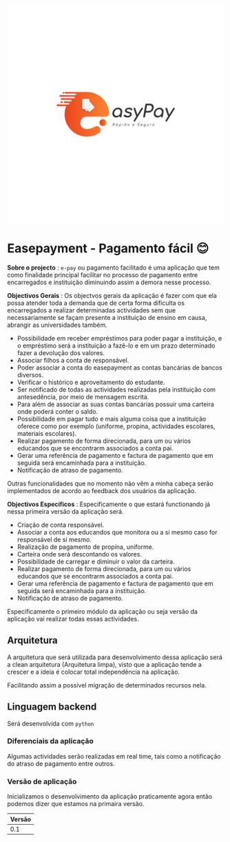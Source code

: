 <img src="easyPay-logo.jpg" alt="Easepayment logo">

# Easepayment - Pagamento fácil :blush:

**Sobre o projecto** :
`e-pay` ou pagamento facilitado é uma aplicação que tem como finalidade principal facilitar no processo de pagamento entre encarregados e instituição diminuindo assim a demora nesse processo.

**Objectivos Gerais** :
Os objectvos gerais da aplicação é fazer com que ela possa atender toda a demanda que de certa forma dificulta os encarregados a realizar determinadas actividades sem que necessariamente se façam presente a instituição de ensino em causa, abrangir as universidades também.

- Possibilidade em receber empréstimos para poder pagar a instituição, e o empréstimo será a instituição a fazê-lo e em um prazo determinado fazer a devolução dos valores.
- Associar filhos a conta de responsável.
- Poder associar a conta do easepayment as contas bancárias de bancos diversos.
- Verificar o histórico e aproveitamento do estudante.
- Ser notificado de todas as actividades realizadas pela instituição com antesedência, por meio de mensagem escrita.
- Para além de associar as suas contas bancárias possuir uma carteira onde poderá conter o saldo.
- Possibilidade em pagar tudo e mais alguma coisa que a instituição oferece como por exemplo (uniforme, propina, actividades escolares, materiais escolares).
- Realizar pagamento de forma direcionada, para um ou vários educandos que se encontrarm associados a conta pai.
- Gerar uma referência de pagamento e factura de pagamento que em seguida será encaminhada para a instituição.
- Notificação de atraso de pagamento.

Outras funcionalidades que no momento não vêm a minha cabeça serão implementados de acordo ao feedback dos usuários da aplicação.

**Objectivos Específicos** :
Especificamente o que estará functionando já nessa primeira versão da aplicação será.
- Criação de conta responsável.
- Associar a conta aos educandos que monitora ou a sí mesmo caso for responsável de sí mesmo.
- Realização de pagamento de propína, uniforme.
- Carteira onde será descontando os valores.
- Possibilidade de carregar e diminuir o valor da carteira.
- Realizar pagamento de forma direcionada, para um ou vários educandos que se encontrarm associados a conta pai.
- Gerar uma referência de pagamento e factura de pagamento que em seguida será encaminhada para a instituição.
- Notificação de atraso de pagamento.

Especificamente o primeiro módulo da aplicação ou seja versão da aplicação vai realizar todas essas actividades.

## Arquitetura

A arquitetura que será utilizada para desenvolvimento dessa aplicação será a clean arquitetura (Arquitetura limpa), visto que a aplicação tende a crescer e a ideia é colocar total independência na aplicação.

Facilitando assim a possível migração de determinados recursos nela.

## Linguagem backend

Será desenvolvida com `python`

### Diferenciais da aplicação

Algumas actividades serão realizadas em real time, tais como a notificação do atraso de pagamento entre outros.


### Versão de aplicação

Inicializamos o desenvolvimento da aplicação praticamente agora então podemos dizer que estamos na primaira versão.

| Versão |
| ------ |
| 0.1    |